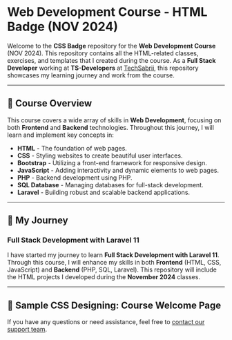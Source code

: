 # Web Development Course - HTML Badge (NOV 2024)

Welcome to the **CSS Badge** repository for the **Web Development Course** (NOV 2024). This repository contains all the HTML-related classes, exercises, and templates that I created during the course. As a **Full Stack Developer** working at **TS-Developers** at [TechSabrii](https://techsabrii.com), this repository showcases my learning journey and work from the course.

---

## 🚀 Course Overview

This course covers a wide array of skills in **Web Development**, focusing on both **Frontend** and **Backend** technologies. Throughout this journey, I will learn and implement key concepts in:

- **HTML** - The foundation of web pages.
- **CSS** - Styling websites to create beautiful user interfaces.
- **Bootstrap** - Utilizing a front-end framework for responsive design.
- **JavaScript** - Adding interactivity and dynamic elements to web pages.
- **PHP** - Backend development using PHP.
- **SQL Database** - Managing databases for full-stack development.
- **Laravel** - Building robust and scalable backend applications.

---

## 🌟 My Journey

### Full Stack Development with Laravel 11

I have started my journey to learn **Full Stack Development with Laravel 11**. Through this course, I will enhance my skills in both **Frontend** (HTML, CSS, JavaScript) and **Backend** (PHP, SQL, Laravel). This repository will include the HTML projects I developed during the **November 2024** classes.

---

## 📜 Sample CSS Designing: Course Welcome Page

 <p>If you have any questions or need assistance, feel free to <a href="mailto:support@techsabrii.com">contact our support team</a>.</p>
   

